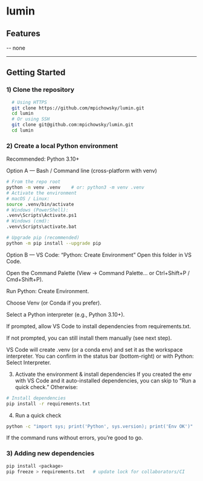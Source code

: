 # lumin


## Features
-- none

---

## Getting Started

### 1) Clone the repository
```bash
  # Using HTTPS
  git clone https://github.com/mpichowsky/lumin.git
  cd lumin
  # Or using SSH
  git clone git@github.com:mpichowsky/lumin.git
  cd lumin
``` 
### 2) Create a local Python environment
Recommended: Python 3.10+

Option A — Bash / Command line (cross-platform with venv)
```bash
# From the repo root
python -m venv .venv    # or: python3 -m venv .venv
# Activate the environment
# macOS / Linux:
source .venv/bin/activate
# Windows (PowerShell):
.venv\Scripts\Activate.ps1
# Windows (cmd):
.venv\Scripts\activate.bat

# Upgrade pip (recommended)
python -m pip install --upgrade pip
```

Option B — VS Code: “Python: Create Environment”
Open this folder in VS Code.

Open the Command Palette (View → Command Palette… or Ctrl+Shift+P / Cmd+Shift+P).

Run Python: Create Environment.

Choose Venv (or Conda if you prefer).

Select a Python interpreter (e.g., Python 3.10+).

If prompted, allow VS Code to install dependencies from requirements.txt.

If not prompted, you can still install them manually (see next step).

VS Code will create .venv (or a conda env) and set it as the workspace interpreter.
You can confirm in the status bar (bottom-right) or with Python: Select Interpreter.

3) Activate the environment & install dependencies
If you created the env with VS Code and it auto-installed dependencies, you can skip to “Run a quick check.” Otherwise:

```bash
# Install dependencies
pip install -r requirements.txt
```

4) Run a quick check
```bash
python -c "import sys; print('Python', sys.version); print('Env OK')"
```
If the command runs without errors, you’re good to go.

### 3) Adding new dependencies
```bash
pip install <package>
pip freeze > requirements.txt   # update lock for collaborators/CI
```

